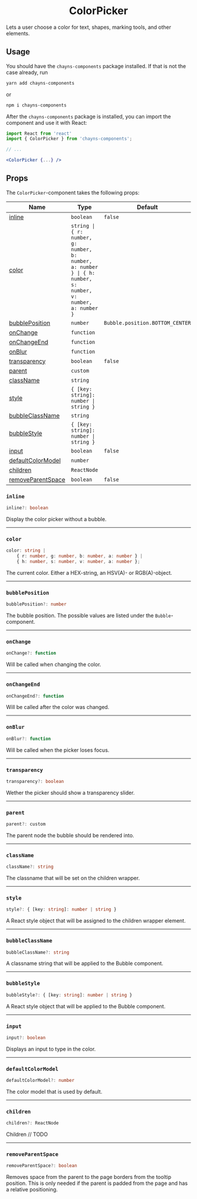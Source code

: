 <div align="center"><h1>ColorPicker</h1></div>

Lets a user choose a color for text, shapes, marking tools, and other elements.

## Usage

You should have the `chayns-components` package installed. If that is not the
case already, run

```bash
yarn add chayns-components
```

or

```bash
npm i chayns-components
```

After the `chayns-components` package is installed, you can import the component
and use it with React:

```jsx
import React from 'react'
import { ColorPicker } from 'chayns-components';

// ...

<ColorPicker {...} />
```

## Props

The `ColorPicker`-component takes the following props:

| Name                                    | Type                                                                                                         | Default                         | Required |
| --------------------------------------- | ------------------------------------------------------------------------------------------------------------ | ------------------------------- | :------: |
| [inline](#inline)                       | `boolean`                                                                                                    | `false`                         |          |
| [color](#color)                         | `string \| { r: number, g: number, b: number, a: number } \| { h: number, s: number, v: number, a: number }` |                                 |    ✓     |
| [bubblePosition](#bubbleposition)       | `number`                                                                                                     | `Bubble.position.BOTTOM_CENTER` |          |
| [onChange](#onchange)                   | `function`                                                                                                   |                                 |          |
| [onChangeEnd](#onchangeend)             | `function`                                                                                                   |                                 |          |
| [onBlur](#onblur)                       | `function`                                                                                                   |                                 |          |
| [transparency](#transparency)           | `boolean`                                                                                                    | `false`                         |          |
| [parent](#parent)                       | `custom`                                                                                                     |                                 |          |
| [className](#classname)                 | `string`                                                                                                     |                                 |          |
| [style](#style)                         | `{ [key: string]: number \| string }`                                                                        |                                 |          |
| [bubbleClassName](#bubbleclassname)     | `string`                                                                                                     |                                 |          |
| [bubbleStyle](#bubblestyle)             | `{ [key: string]: number \| string }`                                                                        |                                 |          |
| [input](#input)                         | `boolean`                                                                                                    | `false`                         |          |
| [defaultColorModel](#defaultcolormodel) | `number`                                                                                                     |                                 |          |
| [children](#children)                   | `ReactNode`                                                                                                  |                                 |          |
| [removeParentSpace](#removeparentspace) | `boolean`                                                                                                    | `false`                         |          |

### `inline`

```ts
inline?: boolean
```

Display the color picker without a bubble.

---

### `color`

```ts
color: string |
    { r: number, g: number, b: number, a: number } |
    { h: number, s: number, v: number, a: number };
```

The current color. Either a HEX-string, an HSV(A)- or RGB(A)-object.

---

### `bubblePosition`

```ts
bubblePosition?: number
```

The bubble position. The possible values are listed under the
`Bubble`-component.

---

### `onChange`

```ts
onChange?: function
```

Will be called when changing the color.

---

### `onChangeEnd`

```ts
onChangeEnd?: function
```

Will be called after the color was changed.

---

### `onBlur`

```ts
onBlur?: function
```

Will be called when the picker loses focus.

---

### `transparency`

```ts
transparency?: boolean
```

Wether the picker should show a transparency slider.

---

### `parent`

```ts
parent?: custom
```

The parent node the bubble should be rendered into.

---

### `className`

```ts
className?: string
```

The classname that will be set on the children wrapper.

---

### `style`

```ts
style?: { [key: string]: number | string }
```

A React style object that will be assigned to the children wrapper element.

---

### `bubbleClassName`

```ts
bubbleClassName?: string
```

A classname string that will be applied to the Bubble component.

---

### `bubbleStyle`

```ts
bubbleStyle?: { [key: string]: number | string }
```

A React style object that will be applied to the Bubble component.

---

### `input`

```ts
input?: boolean
```

Displays an input to type in the color.

---

### `defaultColorModel`

```ts
defaultColorModel?: number
```

The color model that is used by default.

---

### `children`

```ts
children?: ReactNode
```

Children // TODO

---

### `removeParentSpace`

```ts
removeParentSpace?: boolean
```

Removes space from the parent to the page borders from the tooltip position.
This is only needed if the parent is padded from the page and has a relative
positioning.
